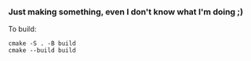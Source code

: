 ### Just making something, even I don't know what I'm doing ;)

To build:

```
cmake -S . -B build
cmake --build build
```
